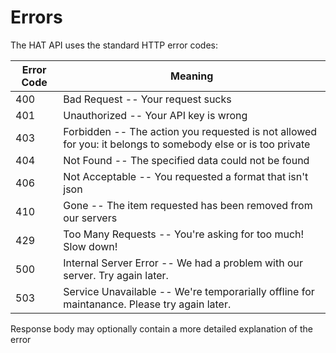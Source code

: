 # Errors

The HAT API uses the standard HTTP error codes:

Error Code | Meaning
---------- | -------
400 | Bad Request -- Your request sucks
401 | Unauthorized -- Your API key is wrong
403 | Forbidden -- The action you requested is not allowed for you: it belongs to somebody else or is too private
404 | Not Found -- The specified data could not be found
406 | Not Acceptable -- You requested a format that isn't json
410 | Gone -- The item requested has been removed from our servers
429 | Too Many Requests -- You're asking for too much! Slow down!
500 | Internal Server Error -- We had a problem with our server. Try again later.
503 | Service Unavailable -- We're temporarially offline for maintanance. Please try again later.

Response body may optionally contain a more detailed explanation of the error
